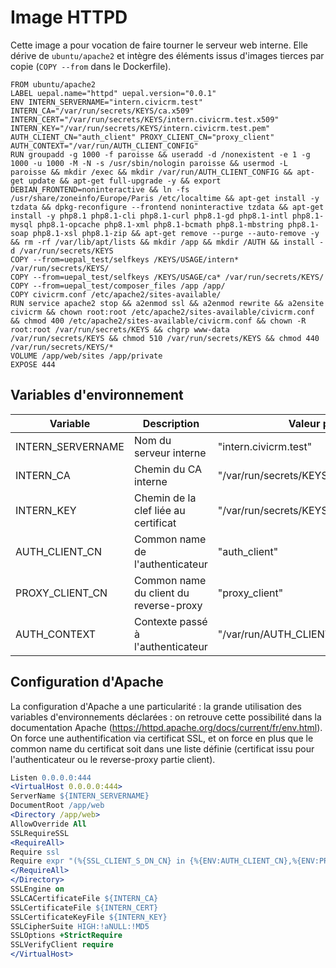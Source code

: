 # Image HTTPD

Cette image a pour vocation de faire tourner le serveur web interne. Elle dérive de `ubuntu/apache2` et intègre des éléments issus d'images tierces par copie (`COPY --from` dans le Dockerfile).

``` Docker
FROM ubuntu/apache2
LABEL uepal.name="httpd" uepal.version="0.0.1"
ENV INTERN_SERVERNAME="intern.civicrm.test" INTERN_CA="/var/run/secrets/KEYS/ca.x509" INTERN_CERT="/var/run/secrets/KEYS/intern.civicrm.test.x509" INTERN_KEY="/var/run/secrets/KEYS/intern.civicrm.test.pem" AUTH_CLIENT_CN="auth_client" PROXY_CLIENT_CN="proxy_client" AUTH_CONTEXT="/var/run/AUTH_CLIENT_CONFIG"
RUN groupadd -g 1000 -f paroisse && useradd -d /nonexistent -e 1 -g 1000 -u 1000 -M -N -s /usr/sbin/nologin paroisse && usermod -L paroisse && mkdir /exec && mkdir /var/run/AUTH_CLIENT_CONFIG && apt-get update && apt-get full-upgrade -y && export DEBIAN_FRONTEND=noninteractive && ln -fs /usr/share/zoneinfo/Europe/Paris /etc/localtime && apt-get install -y tzdata && dpkg-reconfigure --frontend noninteractive tzdata && apt-get install -y php8.1 php8.1-cli php8.1-curl php8.1-gd php8.1-intl php8.1-mysql php8.1-opcache php8.1-xml php8.1-bcmath php8.1-mbstring php8.1-soap php8.1-xsl php8.1-zip && apt-get remove --purge --auto-remove -y && rm -rf /var/lib/apt/lists && mkdir /app && mkdir /AUTH && install -d /var/run/secrets/KEYS
COPY --from=uepal_test/selfkeys /KEYS/USAGE/intern* /var/run/secrets/KEYS/
COPY --from=uepal_test/selfkeys /KEYS/USAGE/ca* /var/run/secrets/KEYS/
COPY --from=uepal_test/composer_files /app /app/
COPY civicrm.conf /etc/apache2/sites-available/
RUN service apache2 stop && a2enmod ssl && a2enmod rewrite && a2ensite civicrm && chown root:root /etc/apache2/sites-available/civicrm.conf && chmod 400 /etc/apache2/sites-available/civicrm.conf && chown -R root:root /var/run/secrets/KEYS && chgrp www-data /var/run/secrets/KEYS && chmod 510 /var/run/secrets/KEYS && chmod 440 /var/run/secrets/KEYS/*
VOLUME /app/web/sites /app/private
EXPOSE 444
```

## Variables d'environnement

|Variable|Description|Valeur par défaut|
|---|---|---|
|INTERN\_SERVERNAME|Nom du serveur interne|"intern.civicrm.test"|
|INTERN\_CA|Chemin du CA interne|"/var/run/secrets/KEYS/ca.x509"| |INTERN\_CERT|Chemin pour le certificat pour le serveur interne|"/var/run/secrets/KEYS/intern.civicrm.test.x509"|
|INTERN\_KEY|Chemin de la clef liée au certificat|"/var/run/secrets/KEYS/intern.civicrm.test.pem"|
|AUTH\_CLIENT\_CN|Common name de l'authenticateur|"auth_client"|
|PROXY\_CLIENT\_CN|Common name du client du reverse-proxy|"proxy_client"|
|AUTH\_CONTEXT|Contexte passé à l'authenticateur|"/var/run/AUTH\_CLIENT\_CONFIG"|

## Configuration d'Apache

La configuration d'Apache a une particularité : la grande utilisation des variables d'environnements déclarées : on retrouve cette possibilité dans la documentation Apache (<https://httpd.apache.org/docs/current/fr/env.html>). On force une authentification via certificat SSL, et on force en plus que le common name du certificat soit dans une liste définie (certificat issu pour l'authenticateur ou le reverse-proxy partie client).

``` Apache
Listen 0.0.0.0:444
<VirtualHost 0.0.0.0:444>
ServerName ${INTERN_SERVERNAME}
DocumentRoot /app/web
<Directory /app/web>
AllowOverride All
SSLRequireSSL
<RequireAll>
Require ssl
Require expr "(%{SSL_CLIENT_S_DN_CN} in {%{ENV:AUTH_CLIENT_CN},%{ENV:PROXY_CLIENT_CN}})"
</RequireAll>
</Directory>
SSLEngine on
SSLCACertificateFile ${INTERN_CA}
SSLCertificateFile ${INTERN_CERT}
SSLCertificateKeyFile ${INTERN_KEY}
SSLCipherSuite HIGH:!aNULL:!MD5
SSLOptions +StrictRequire
SSLVerifyClient require
</VirtualHost>
```
